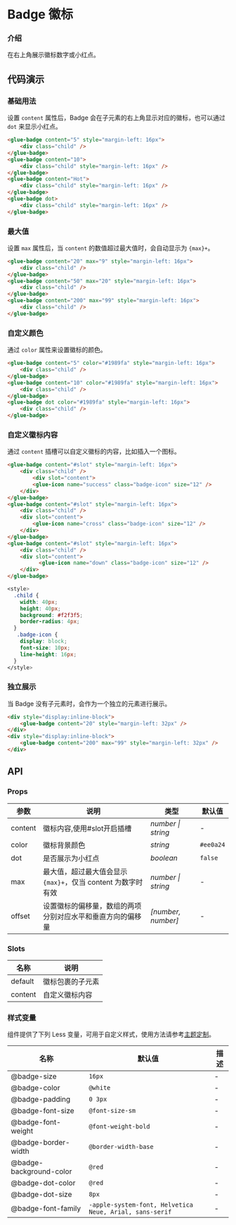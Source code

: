 # Badge 徽标

### 介绍

在右上角展示徽标数字或小红点。

## 代码演示

### 基础用法

设置 `content` 属性后，Badge 会在子元素的右上角显示对应的徽标，也可以通过 `dot` 来显示小红点。

```html
<glue-badge content="5" style="margin-left: 16px">
    <div class="child" />
</glue-badge>
<glue-badge content="10">
    <div class="child" style="margin-left: 16px" />
</glue-badge>
<glue-badge content="Hot">
    <div class="child" style="margin-left: 16px" />
</glue-badge>
<glue-badge dot>
    <div class="child" style="margin-left: 16px" />
</glue-badge>
```

### 最大值

设置 `max` 属性后，当 `content` 的数值超过最大值时，会自动显示为 `{max}+`。

```html
<glue-badge content="20" max="9" style="margin-left: 16px">
    <div class="child" />
</glue-badge>
<glue-badge content="50" max="20" style="margin-left: 16px">
    <div class="child" />
</glue-badge>
<glue-badge content="200" max="99" style="margin-left: 16px">
    <div class="child" />
</glue-badge>

```

### 自定义颜色

通过 `color` 属性来设置徽标的颜色。

```html
<glue-badge content="5" color="#1989fa" style="margin-left: 16px">
    <div class="child" />
</glue-badge>
<glue-badge content="10" color="#1989fa" style="margin-left: 16px">
    <div class="child" />
</glue-badge>
<glue-badge dot color="#1989fa" style="margin-left: 16px">
    <div class="child" />
</glue-badge>

```

### 自定义徽标内容

通过 `content` 插槽可以自定义徽标的内容，比如插入一个图标。

```html
<glue-badge content="#slot" style="margin-left: 16px">
    <div class="child" />
        <div slot="content">
        <glue-icon name="success" class="badge-icon" size="12" />
    </div>
</glue-badge>
<glue-badge content="#slot" style="margin-left: 16px">
    <div class="child" />
    <div slot="content">
        <glue-icon name="cross" class="badge-icon" size="12" />
    </div>
</glue-badge>
<glue-badge content="#slot" style="margin-left: 16px">
    <div class="child" />
    <div slot="content">
          <glue-icon name="down" class="badge-icon" size="12" />
    </div>
</glue-badge>

```

```css
<style>
  .child {
    width: 40px;
    height: 40px;
    background: #f2f3f5;
    border-radius: 4px;
  }
   .badge-icon {
    display: block;
    font-size: 10px;
    line-height: 16px;
  }
</style>
```

### 独立展示

当 Badge 没有子元素时，会作为一个独立的元素进行展示。

```html
<div style="display:inline-block">
    <glue-badge content="20" style="margin-left: 32px" />
</div>
<div style="display:inline-block">
    <glue-badge content="200" max="99" style="margin-left: 32px" />
</div>
```

## API

### Props

| 参数    | 说明                                                       | 类型               | 默认值    |
|---------|----------------------------------------------------------|--------------------|-----------|
| content | 徽标内容,使用#slot开启插槽                                 | _number \| string_ | -         |
| color   | 徽标背景颜色                                               | _string_           | `#ee0a24` |
| dot     | 是否展示为小红点                                           | _boolean_          | `false`   |
| max     | 最大值，超过最大值会显示 `{max}+`，仅当 content 为数字时有效 | _number \| string_ | -         |
| offset  | 设置徽标的偏移量，数组的两项分别对应水平和垂直方向的偏移量  | _[number, number]_ | -         |

### Slots

| 名称    | 说明             |
|---------|----------------|
| default | 徽标包裹的子元素 |
| content | 自定义徽标内容   |

### 样式变量

组件提供了下列 Less 变量，可用于自定义样式，使用方法请参考[主题定制](#/zh-CN/theme)。

| 名称                    | 默认值                                                  | 描述 |
|-------------------------|---------------------------------------------------------|------|
| @badge-size             | `16px`                                                  | -    |
| @badge-color            | `@white`                                                | -    |
| @badge-padding          | `0 3px`                                                 | -    |
| @badge-font-size        | `@font-size-sm`                                         | -    |
| @badge-font-weight      | `@font-weight-bold`                                     | -    |
| @badge-border-width     | `@border-width-base`                                    | -    |
| @badge-background-color | `@red`                                                  | -    |
| @badge-dot-color        | `@red`                                                  | -    |
| @badge-dot-size         | `8px`                                                   | -    |
| @badge-font-family      | `-apple-system-font, Helvetica Neue, Arial, sans-serif` | -    |
